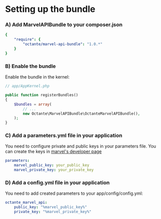 Setting up the bundle
=============================
### A) Add MarvelAPIBundle to your composer.json

```yaml
{
    "require": {
        "octante/marvel-api-bundle": "1.0.*"
    }
}
```

### B) Enable the bundle

Enable the bundle in the kernel:

```php
// app/AppKernel.php

public function registerBundles()
{
    $bundles = array(
        // ...
        new Octante\MarvelAPIBundle\OctanteMarvelAPIBundle(),
    );
}
```
### C) Add a parameters.yml file in your application

You need to configure private and public keys in your parameters file. You can create the keys in [marvel's developer page](https://developer.marvel.com/account)

```yaml
parameters:
    marvel_public_key: your_public_key
    marvel_private_key: your_private_key
```

### D) Add a config.yml file in your application

You need to add created parameters to your app/config/config.yml:

```yaml
octante_marvel_api:
    public_key: "%marvel_public_key%"
    private_key: "%marvel_private_key%"
```
